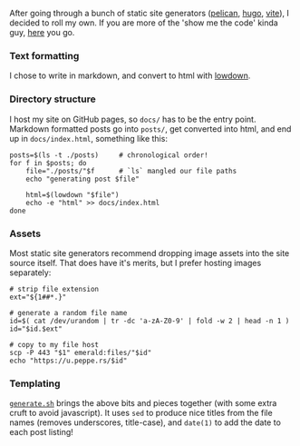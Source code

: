 After going through a bunch of static site generators
([pelican](https://blog.getpelican.com/),
[hugo](https://gohugo.io),
[vite](https://github.com/icyphox/vite)), I decided to roll
my own. If you are more of the 'show me the code' kinda guy,
[here](https://github.com/nerdypepper/site) you go.

### Text formatting
I chose to write in markdown, and convert
to html with [lowdown](https://kristaps.bsd.lv/lowdown/).

### Directory structure
I host my site on GitHub pages, so
`docs/` has to be the entry point. Markdown formatted posts
go into `posts/`, get converted into html, and end up in
`docs/index.html`, something like this:

```
posts=$(ls -t ./posts)     # chronological order!
for f in $posts; do
    file="./posts/"$f      # `ls` mangled our file paths
    echo "generating post $file"

    html=$(lowdown "$file")
    echo -e "html" >> docs/index.html
done
```

### Assets
Most static site generators recommend dropping image
assets into the site source itself. That does have it's
merits, but I prefer hosting images separately:

```
# strip file extension
ext="${1##*.}"

# generate a random file name
id=$( cat /dev/urandom | tr -dc 'a-zA-Z0-9' | fold -w 2 | head -n 1 )
id="$id.$ext"

# copy to my file host
scp -P 443 "$1" emerald:files/"$id" 
echo "https://u.peppe.rs/$id"
```

### Templating
[`generate.sh`](https://github.com/NerdyPepper/site/blob/master/generate.sh)
brings the above bits and pieces together (with some extra
cruft to avoid javascript).  It uses `sed` to produce nice
titles from the file names (removes underscores,
title-case), and `date(1)` to add the date to each post
listing!
